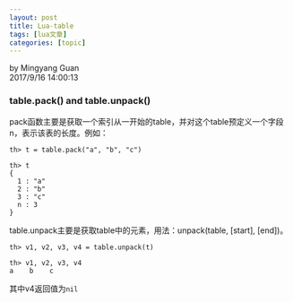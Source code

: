 ```yaml
---
layout: post
title: Lua-table 
tags: [lua文章]
categories: [topic]
---
```

by Mingyang Guan  
2017/9/16 14:00:13

### table.pack() and table.unpack()

pack函数主要是获取一个索引从一开始的table，并对这个table预定义一个字段n，表示该表的长度。例如：

    
    
    th> t = table.pack("a", "b", "c")
    
    th> t
    {
      1 : "a"
      2 : "b"
      3 : "c"
      n : 3
    }
    

table.unpack主要是获取table中的元素，用法：unpack(table, [start], [end])。

    
    
    th> v1, v2, v3, v4 = table.unpack(t)
    
    th> v1, v2, v3, v4 
    a    b    c      
    

其中v4返回值为`nil`